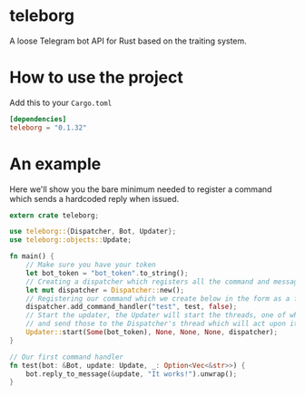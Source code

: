 # teleborg
A loose Telegram bot API for Rust based on the traiting system.

How to use the project
======================
Add this to your `Cargo.toml`
``` toml
[dependencies]
teleborg = "0.1.32"
```

An example
==========
Here we'll show you the bare minimum needed to register a command which sends a hardcoded reply when issued.

```Rust
extern crate teleborg;

use teleborg::{Dispatcher, Bot, Updater};
use teleborg::objects::Update;

fn main() {
    // Make sure you have your token
    let bot_token = "bot_token".to_string();
    // Creating a dispatcher which registers all the command and message handlers
    let mut dispatcher = Dispatcher::new();
    // Registering our command which we create below in the form as a function
    dispatcher.add_command_handler("test", test, false);
    // Start the updater, the Updater will start the threads, one of which will poll for updates
    // and send those to the Dispatcher's thread which will act upon it with the registered handlers
    Updater::start(Some(bot_token), None, None, None, dispatcher);
}

// Our first command handler
fn test(bot: &Bot, update: Update, _: Option<Vec<&str>>) {
    bot.reply_to_message(&update, "It works!").unwrap();
}
```

